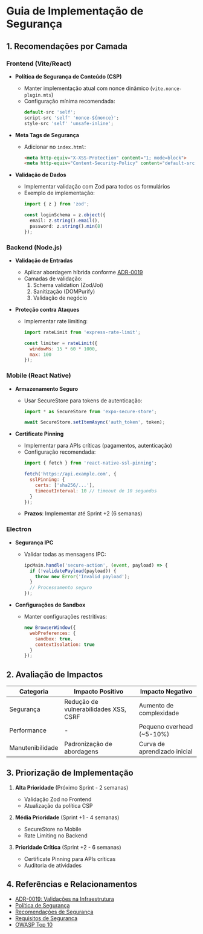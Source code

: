 # Guia de Implementação de Segurança

## 1. Recomendações por Camada

### Frontend (Vite/React)
- **Política de Segurança de Conteúdo (CSP)**
  - Manter implementação atual com nonce dinâmico (`vite.nonce-plugin.mts`)
  - Configuração mínima recomendada:
    ```javascript
    default-src 'self';
    script-src 'self' 'nonce-${nonce}';
    style-src 'self' 'unsafe-inline';
    ```

- **Meta Tags de Segurança**
  - Adicionar no `index.html`:
    ```html
    <meta http-equiv="X-XSS-Protection" content="1; mode=block">
    <meta http-equiv="Content-Security-Policy" content="default-src 'self'">
    ```

- **Validação de Dados**
  - Implementar validação com Zod para todos os formulários
  - Exemplo de implementação:
    ```typescript
    import { z } from 'zod';
    
    const loginSchema = z.object({
      email: z.string().email(),
      password: z.string().min(8)
    });
    ```

### Backend (Node.js)
- **Validação de Entradas**
  - Aplicar abordagem híbrida conforme [ADR-0019](/docs/adr/adr-0019-validacoes-infraestrutura.md)
  - Camadas de validação:
    1. Schema validation (Zod/Joi)
    2. Sanitização (DOMPurify)
    3. Validação de negócio

- **Proteção contra Ataques**
  - Implementar rate limiting:
    ```javascript
    import rateLimit from 'express-rate-limit';
    
    const limiter = rateLimit({
      windowMs: 15 * 60 * 1000,
      max: 100
    });
    ```

### Mobile (React Native)
- **Armazenamento Seguro**
  - Usar SecureStore para tokens de autenticação:
    ```typescript
    import * as SecureStore from 'expo-secure-store';
    
    await SecureStore.setItemAsync('auth_token', token);
    ```

- **Certificate Pinning**
  - Implementar para APIs críticas (pagamentos, autenticação)
  - Configuração recomendada:
    ```javascript
    import { fetch } from 'react-native-ssl-pinning';
    
    fetch('https://api.example.com', {
      sslPinning: {
        certs: ['sha256/...'],
        timeoutInterval: 10 // timeout de 10 segundos
      }
    });
    ```
  - **Prazos**: Implementar até Sprint +2 (6 semanas)

### Electron
- **Segurança IPC**
  - Validar todas as mensagens IPC:
    ```typescript
    ipcMain.handle('secure-action', (event, payload) => {
      if (!validatePayload(payload)) {
        throw new Error('Invalid payload');
      }
      // Processamento seguro
    });
    ```

- **Configurações de Sandbox**
  - Manter configurações restritivas:
    ```javascript
    new BrowserWindow({
      webPreferences: {
        sandbox: true,
        contextIsolation: true
      }
    });
    ```

## 2. Avaliação de Impactos

| Categoria          | Impacto Positivo                          | Impacto Negativo               |
|--------------------|-------------------------------------------|---------------------------------|
| Segurança          | Redução de vulnerabilidades XSS, CSRF     | Aumento de complexidade         |
| Performance        | -                                         | Pequeno overhead (~5-10%)       |
| Manutenibilidade   | Padronização de abordagens                | Curva de aprendizado inicial    |

## 3. Priorização de Implementação

1. **Alta Prioridade** (Próximo Sprint - 2 semanas)
   - Validação Zod no Frontend
   - Atualização da política CSP

2. **Média Prioridade** (Sprint +1 - 4 semanas)
   - SecureStore no Mobile
   - Rate Limiting no Backend

3. **Prioridade Crítica** (Sprint +2 - 6 semanas)
   - Certificate Pinning para APIs críticas
   - Auditoria de atividades

## 4. Referências e Relacionamentos

- [ADR-0019: Validações na Infraestrutura](/docs/adr/adr-0019-validacoes-infraestrutura.md)
- [Política de Segurança](/docs/security-policy.md)
- [Recomendações de Segurança](/docs/architecture/security-recommendations.md)
- [Requisitos de Segurança](/docs/requirements/security-requirements.md)
- [OWASP Top 10](https://owasp.org/www-project-top-ten/)